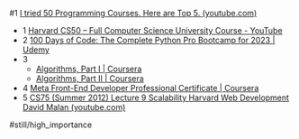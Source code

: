 #1
[I tried 50 Programming Courses. Here are Top 5. (youtube.com)](https://www.youtube.com/watch?v=dqlO6_5rZSQ)
- 1 [Harvard CS50 – Full Computer Science University Course - YouTube](https://www.youtube.com/watch?v=8mAITcNt710)
- 2 [100 Days of Code: The Complete Python Pro Bootcamp for 2023 | Udemy](https://www.udemy.com/course/100-days-of-code/)
- 3 
	- [Algorithms, Part I | Coursera](https://www.coursera.org/learn/algorithms-part1?irclickid=wsnQckU7QxyPR4HV4SXUZzKhUkHxroQK1WTWzY0&irgwc=1&utm_medium=partners&utm_source=impact&utm_campaign=3552395&utm_content=b2c)
	- [Algorithms, Part II | Coursera](https://www.coursera.org/learn/algorithms-part2?irclickid=wsnQckU7QxyPR4HV4SXUZzKhUkHxroVq1WTWzY0&irgwc=1&utm_medium=partners&utm_source=impact&utm_campaign=3552395&utm_content=b2c)
- 4 [Meta Front-End Developer Professional Certificate | Coursera](https://www.coursera.org/professional-certificates/meta-front-end-developer?irclickid=wsnQckU7QxyPR4HV4SXUZzKhUkHxroX71WTWzY0&irgwc=1&utm_medium=partners&utm_source=impact&utm_campaign=3552395&utm_content=b2c)
- 5 [CS75 (Summer 2012) Lecture 9 Scalability Harvard Web Development David Malan (youtube.com)](https://www.youtube.com/watch?v=-W9F__D3oY4)

#still/high_importance
